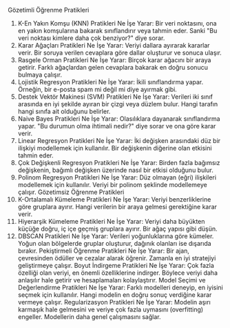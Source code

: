 Gözetimli Öğrenme Pratikleri
1. K-En Yakın Komşu (KNN) Pratikleri
Ne İşe Yarar: Bir veri noktasını, ona en yakın komşularına bakarak sınıflandırır veya tahmin eder. Sanki "Bu veri noktası kimlere daha çok benziyor?" diye sorar.
2. Karar Ağaçları Pratikleri
Ne İşe Yarar: Veriyi dallara ayırarak kararlar verir. Bir soruya verilen cevaplara göre dallar oluşturur ve sonuca ulaşır.
3. Rasgele Orman Pratikleri
Ne İşe Yarar: Birçok karar ağacını bir araya getirir. Farklı ağaçlardan gelen cevaplara bakarak en doğru sonucu bulmaya çalışır.
4. Lojistik Regresyon Pratikleri
Ne İşe Yarar: İkili sınıflandırma yapar. Örneğin, bir e-posta spam mi değil mi diye ayırmak gibi.
5. Destek Vektör Makinesi (SVM) Pratikleri
Ne İşe Yarar: Verileri iki sınıf arasında en iyi şekilde ayıran bir çizgi veya düzlem bulur. Hangi tarafın hangi sınıfa ait olduğunu belirler.
6. Naive Bayes Pratikleri
Ne İşe Yarar: Olasılıklara dayanarak sınıflandırma yapar. "Bu durumun olma ihtimali nedir?" diye sorar ve ona göre karar verir.
7. Linear Regresyon Pratikleri
Ne İşe Yarar: İki değişken arasındaki düz bir ilişkiyi modellemek için kullanılır. Bir değişkenin diğerine olan etkisini tahmin eder.
8. Çok Değişkenli Regresyon Pratikleri
Ne İşe Yarar: Birden fazla bağımsız değişkenin, bağımlı değişken üzerinde nasıl bir etkisi olduğunu bulur.
9. Polinom Regresyon Pratikleri
Ne İşe Yarar: Düz olmayan (eğri) ilişkileri modellemek için kullanılır. Veriyi bir polinom şeklinde modellemeye çalışır.
Gözetimsiz Öğrenme Pratikleri
1. K-Ortalamalı Kümeleme Pratikleri
Ne İşe Yarar: Veriyi benzerliklerine göre gruplara ayırır. Hangi verilerin bir araya gelmesi gerektiğine karar verir.
2. Hiyerarşik Kümeleme Pratikleri
Ne İşe Yarar: Veriyi daha büyükten küçüğe doğru, iç içe geçmiş gruplara ayırır. Bir ağaç yapısı gibi düşün.
3. DBSCAN Pratikleri
Ne İşe Yarar: Verileri yoğunluklarına göre kümeler. Yoğun olan bölgelerde gruplar oluşturur, dağınık olanları ise dışarıda bırakır.
Pekiştirmeli Öğrenme Pratikleri
Ne İşe Yarar: Bir ajan, çevresinden ödüller ve cezalar alarak öğrenir. Zamanla en iyi stratejiyi geliştirmeye çalışır.
Boyut İndirgeme Pratikleri
Ne İşe Yarar: Çok fazla özelliği olan veriyi, en önemli özelliklerine indirger. Böylece veriyi daha anlaşılır hale getirir ve hesaplamaları kolaylaştırır.
Model Seçimi ve Değerlendirme Pratikleri
Ne İşe Yarar: Farklı modelleri deneyip, en iyisini seçmek için kullanılır. Hangi modelin en doğru sonuç verdiğine karar vermeye çalışır.
Regularizasyon Pratikleri
Ne İşe Yarar: Modelin aşırı karmaşık hale gelmesini ve veriye çok fazla uymasını (overfitting) engeller. Modellerin daha genel çalışmasını sağlar.
